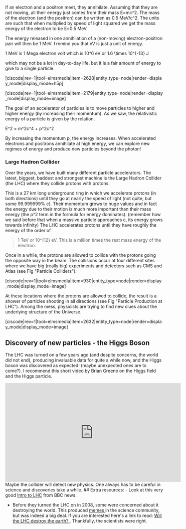 If an electron and a positron meet, they annihilate. Assuming that they are not moving, all their energy just comes from their mass <lrn-math>E=mc^2</lrn-math>. The mass of the electron (and the positron) can be written as 0.5 MeV/<lrn-math>c^2</lrn-math>. The units are such that when multiplied by speed of light squared we get the mass energy of the electron to be <lrn-math>E=0.5</lrn-math> MeV.

The energy released in one annihilation of a (non-moving) electron-positron pair will then be 1 MeV. I remind you that eV is just a unit of energy.

1 MeV is 1 Mega electron volt which is <lrn-math>10^6</lrn-math> eV or <lrn-math>1.6 \times 10^{-13} J</lrn-math>

which may not be a lot in day-to-day life, but it is a fair amount of energy to give to a single particle.

[ciscode|rev=1|tool=elmsmedia|item=2628|entity_type=node|render=display_mode|display_mode=h5p]
 
[ciscode|rev=1|tool=elmsmedia|item=2179|entity_type=node|render=display_mode|display_mode=image]
 
The goal of an accelerator of particles is to move particles to higher and higher energy (by increasing their momentum). As we saw, the relativistic energy of a particle is given by the relation.

<lrn-math>E^2 = m^2c^4 + p^2c^2</lrn-math>

By increasing the momentum p, the energy increases. When accelerated electrons and positrons annihilate at high energy, we can explore new regimes of energy and produce new particles beyond the photon!

### Large Hadron Collider

Over the years, we have built many different particle accelerators. The latest, biggest, baddest and strongest machine is the Large Hadron Collider (the LHC) where they collide protons with protons.

This is a 27 km long underground ring in which we accelerate protons (in both directions) until they go at nearly the speed of light (not quite, but some 99.999999% _c_). Their momentum grows to huge values and in fact the energy due to their motion is much more important than their mass energy (the <lrn-math>p^2</lrn-math> term in the formula for energy dominates).  (remember how we said before that when a massive particle approaches c, its energy grows towards infinity) The LHC accelerates protons until they have roughly the energy of the order of

> 1 TeV or <lrn-math>10^{12}</lrn-math> eV. This is a million times the rest mass energy of the electron.

Once in a while, the protons are allowed to collide with the protons going the opposite way in the beam. The collisions occur at four different sites where we have big (really big) experiments and detectors such as CMS and Atlas (see Fig "Particle Colliders").

[ciscode|rev=1|tool=elmsmedia|item=930|entity_type=node|render=display_mode|display_mode=image]

At these locations where the protons are allowed to collide, the result is a shower of particles shooting in all directions (see Fig "Particle Production at LHC"). Among the mess, physicists are trying to find new clues about the underlying structure of the Universe.

[ciscode|rev=1|tool=elmsmedia|item=2632|entity_type=node|render=display_mode|display_mode=image]

## Discovery of new particles - the Higgs Boson
The LHC was turned on a few years ago (and despite concerns, the world did not end), producing invaluable data for quite a while now, and the Higgs boson was discovered as expected! (maybe unexpected ones are to come?).
I recommend this short video by Brian Greene on the Higgs field and the Higgs particle.
<iframe allowfullscreen="" frameborder="0" height="315" src="https://www.youtube.com/embed/tcHz3o4t6Rk" width="560"></iframe>
Maybe the collider will detect new physics. One always has to be careful in science and discoveries take a while.
## Extra resources:
- Look at this very good <a href="http://news.bbc.co.uk/2/hi/7543089.stm" target="_blank">Intro to LHC</a> from BBC news.


- Before they turned the LHC on in 2008, some were concerned about it destroying the world. This produced <a href="http://hasthelargehadroncolliderdestroyedtheworldyet.com/">memes </a> in the science community, but was indeed a big deal. If you are interested here's a link to read: <a href="http://www.businessinsider.com/will-the-lhc-destroy-the-earth-2015-4" target="_blank"> Will the LHC destroy the earth? </a>. Thankfully, the scientists were right.




